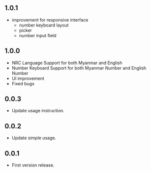 ## 1.0.1
* improvement for responsive interface
    - number keyboard layout
    - picker
    - number input field

## 1.0.0
* NRC Language Support for both Myanmar and English
* Number Keyboard Support for both Myanmar Number and English Number
* UI improvement
* Fixed bugs

## 0.0.3
* Update usage instruction.

## 0.0.2
* Update simple usage.

## 0.0.1
* First version release.
